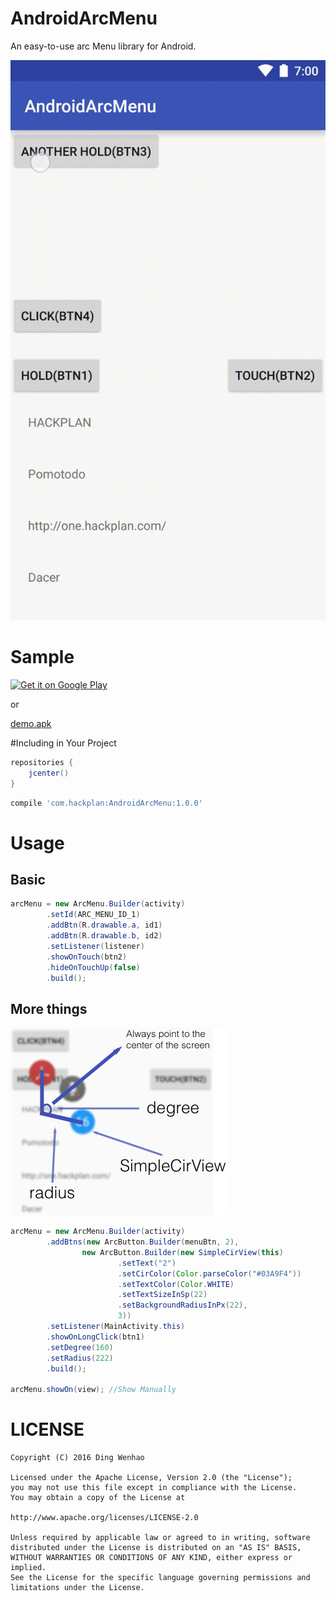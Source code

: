 # AndroidArcMenu

An easy-to-use arc Menu library for Android.

![Demo][demo_gif]

# Sample

[![Get it on Google Play][googleplay_store_badge]][demo_app]

or

[demo.apk](demo_apk)

#Including in Your Project

```groovy
repositories {
    jcenter()
}
```

```groovy
compile 'com.hackplan:AndroidArcMenu:1.0.0'
```

# Usage
## Basic
```java
arcMenu = new ArcMenu.Builder(activity)
        .setId(ARC_MENU_ID_1)
        .addBtn(R.drawable.a, id1)
        .addBtn(R.drawable.b, id2)
        .setListener(listener)
        .showOnTouch(btn2)
        .hideOnTouchUp(false)
        .build();
```

## More things

![Desc][png_1]

```java
arcMenu = new ArcMenu.Builder(activity)
        .addBtns(new ArcButton.Builder(menuBtn, 2),
                new ArcButton.Builder(new SimpleCirView(this)
                        .setText("2")
                        .setCirColor(Color.parseColor("#03A9F4"))
                        .setTextColor(Color.WHITE)
                        .setTextSizeInSp(22)
                        .setBackgroundRadiusInPx(22),
                        3))
        .setListener(MainActivity.this)
        .showOnLongClick(btn1)
        .setDegree(160)
        .setRadius(222)
        .build();
        
arcMenu.showOn(view); //Show Manually
```

# LICENSE

```
Copyright (C) 2016 Ding Wenhao

Licensed under the Apache License, Version 2.0 (the "License");
you may not use this file except in compliance with the License.
You may obtain a copy of the License at

http://www.apache.org/licenses/LICENSE-2.0

Unless required by applicable law or agreed to in writing, software
distributed under the License is distributed on an "AS IS" BASIS,
WITHOUT WARRANTIES OR CONDITIONS OF ANY KIND, either express or implied.
See the License for the specific language governing permissions and
limitations under the License.
```

[demo_gif]: https://github.com/HackPlan/AndroidArcMenu/raw/master/art/demo.gif
[png_1]: https://github.com/HackPlan/AndroidArcMenu/raw/master/art/1.png
[demo_app]: https://play.google.com/store/apps/details?id=com.hackplan.androidarcmenu.demo
[googleplay_store_badge]: http://www.android.com/images/brand/get_it_on_play_logo_large.png
[demo_apk]:https://github.com/HackPlan/AndroidArcMenu/raw/master/library/demo.apk
